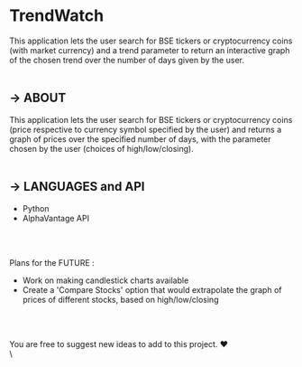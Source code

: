 # TrendWatch 
This application lets the user search for BSE tickers or cryptocurrency coins (with market currency) and a trend parameter to return an interactive graph of the chosen trend over the number of days given by the user.
<br>
<br>
## → ABOUT
This application lets the user search for BSE tickers or cryptocurrency coins (price respective to currency symbol specified by the user) and returns a graph of prices over the specified number of days, with the parameter chosen by the user (choices of high/low/closing).        
<br>
## → LANGUAGES and API 
- Python
- AlphaVantage API
<br>
<br>

Plans for the FUTURE : 
- Work on making candlestick charts available
- Create a 'Compare Stocks' option that would extrapolate the graph of prices of different stocks, based on high/low/closing

<br>
<br>

You are free to suggest new ideas to add to this project. ❤
\
\

